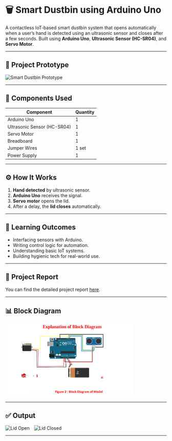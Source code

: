 # 🗑️ Smart Dustbin using Arduino Uno

A contactless IoT-based smart dustbin system that opens automatically when a user’s hand is detected using an ultrasonic sensor and closes after a few seconds. Built using **Arduino Uno**, **Ultrasonic Sensor (HC-SR04)**, and **Servo Motor**.

---

## 📸 Project Prototype

<img src="prototype_image.jpg" alt="Smart Dustbin Prototype" width="400"/>

---

## 🔧 Components Used

| Component               | Quantity |
|------------------------|----------|
| Arduino Uno            | 1        |
| Ultrasonic Sensor (HC-SR04) | 1    |
| Servo Motor            | 1        |
| Breadboard             | 1        |
| Jumper Wires           | 1 set    |
| Power Supply           | 1        |

---

## ⚙️ How It Works

1. **Hand detected** by ultrasonic sensor.
2. **Arduino Uno** receives the signal.
3. **Servo motor** opens the lid.
4. After a delay, the **lid closes** automatically.

---

## 🧠 Learning Outcomes

- Interfacing sensors with Arduino.
- Writing control logic for automation.
- Understanding basic IoT systems.
- Building hygienic tech for real-world use.

---

## 📄 Project Report

You can find the detailed project report [here](project_report.docx).

---

## 📊 Block Diagram

<img src="image.png" alt="Smart Dustbin Block Diagram" width="400"/>

---

## ✅ Output

<img src="output_open.jpg" alt="Lid Open" width="300"/> <img src="output_closed.jpg" alt="Lid Closed" width="300"/>

---

